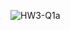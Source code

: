 ![HW3-Q1a](https://github.com/WilliamKluck/css343-wkluck/assets/92551689/95c6e5ff-eae3-41dc-a851-c6d3ab19b0e5)

